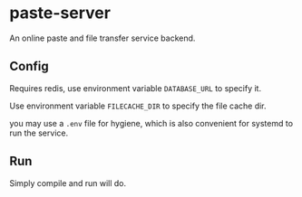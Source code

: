 # paste-server

An online paste and file transfer service backend.

## Config

Requires redis, use environment variable `DATABASE_URL` to specify it.

Use environment variable `FILECACHE_DIR` to specify the file cache dir.

you may use a `.env` file for hygiene, which is also convenient for systemd to run the service.

## Run

Simply compile and run will do.
